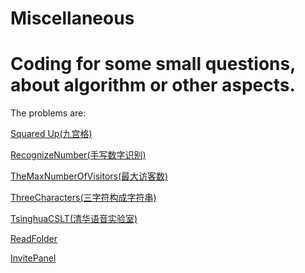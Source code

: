 # Miscellaneous
Coding for some small questions, about algorithm or other aspects.
===
The problems are:

[Squared Up(九宫格)](../../tree/master/SquaredUp)

[RecognizeNumber(手写数字识别)](../../tree/master/RecognizeNumber)

[TheMaxNumberOfVisitors(最大访客数)](../../tree/master/TheMaxNumberOfVisitors)

[ThreeCharacters(三字符构成字符串)](../../tree/master/ThreeCharacters)

[TsinghuaCSLT(清华语音实验室)](../../tree/master/TsinghuaCSLT)

[ReadFolder](../../tree/master/ReadFolder)

[InvitePanel](../../tree/master/InvitePanel)